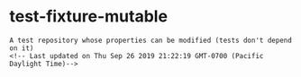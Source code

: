 # test-fixture-mutable
    A test repository whose properties can be modified (tests don't depend on it)
    <!-- Last updated on Thu Sep 26 2019 21:22:19 GMT-0700 (Pacific Daylight Time)-->